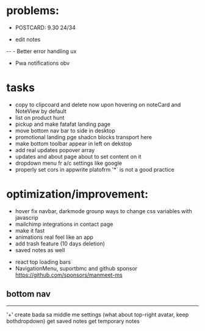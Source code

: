 # problems:
<!-- - refernce is not passing when creatin notes -->
<!-- - remove perms from "any" in appwrite console -->
- POSTCARD: 9.30 24/34 
<!-- - routes /n/:id (searchParams assign)  -->
<!-- - main.jsx authentication glictch solve makeit smooth  -->
- edit notes
<!-- - currentUSer can all allUsers notes 😝 -->
<!-- - html parsing -->
<!-- - smart render upon data change anywhere (current problem inifinite useEffect) -->
<!-- -- - Call fetch notes() functions after delete function call -->
<!-- - Add rich text formatting  -->
-- - Better error handling ux
- Pwa notifications obv
<!-- - Shortcuts to directly create new note -->
 
# tasks
- copy to clipcoard and delete now upon hovering on noteCard and NoteView by default 
- list on product hunt
- pickup and make fatafat landing page
- move bottom nav bar to side in desktop
- promotional landing pge shadcn blocks transport here 
- make bottom toolbar appear in left on dekstop 
- add real updates popover array 
- updates and about page about to set content on it
- dropdown menu fr a/c settings like google 
- properly set cors in appwrite platofrm '*` is not a good practice
<!-- - responsive collapsible sidemenu (desktop) and hamburger on mobile seprate ui hide/show khel. -->
<!-- - add inidication when fetching/updating notes {set}.  -->
# optimization/improvement:
- hover fix navbar, darkmode grounp
ways to change css variables with javascrip
- mailchimp integrations in contact page
- make it fast
- animations real feel like an app
- add trash feature (10 days deletion)
- saved notes as well 
<!-- - ligh/dark mode 'switch' literally switch -->
- react top loading bars
-  NavigationMenu, suportbmc and github sponsor https://github.com/sponsors/manmeet-ms
## bottom nav 



-----
 
'+' create bada sa middle me
settings (what about top-right avatar, keep bothdropdown)
get saved notes
get temporary notes